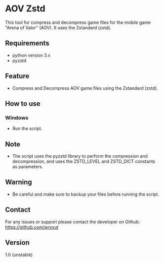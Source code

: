 # AOV Zstd

This tool for compress and decompress game files for the mobile game "Arena of Valor" (AOV). It uses the Zstandard (zstd).

## Requirements

* python version 3.x
* pyzstd

## Feature

* Compress and Decompress AOV game files using the Zstandard (zstd).

## How to use

### Windows

* Run the script.

## Note

* The script uses the pyzstd library to perform the compression and decompression, and uses the ZSTD_LEVEL and ZSTD_DICT constants as parameters.

## Warning

* Be careful and make sure to backup your files before running the script.

## Contact

For any issues or support please contact the developer on Github: https://github.com/wrxyut

## Version

1.0 (unstable)
